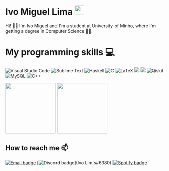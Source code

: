 # Ivo Miguel Lima <img src="https://raw.githubusercontent.com/MartinHeinz/MartinHeinz/master/wave.gif" width="30px">

Hi! 👋😊 I'm Ivo Miguel and I'm a student at University of Minho, where I'm getting a degree in Computer Science 👨‍💻.

# My programming skills 💻

![Visual Studio Code](https://img.shields.io/badge/Visual%20Studio%20Code-0078d7.svg?style=for-the-badge&logo=visual-studio-code&logoColor=white)
![Sublime Text](https://img.shields.io/badge/sublime_text-%23575757.svg?style=for-the-badge&logo=sublime-text&logoColor=important)
![Haskell](https://img.shields.io/badge/Haskell-5e5086?style=for-the-badge&logo=haskell&logoColor=white)
![C](https://img.shields.io/badge/c-%2300599C.svg?style=for-the-badge&logo=c&logoColor=white)
![LaTeX](https://img.shields.io/badge/latex-%23008080.svg?style=for-the-badge&logo=latex&logoColor=white)
![](https://img.shields.io/badge/Python-3776AB?style=for-the-badge&logo=python&logoColor=white)
![](https://img.shields.io/badge/Java-ED8B00?style=for-the-badge&logo=java&logoColor=white)
![Qiskit](https://img.shields.io/badge/Qiskit-%236929C4.svg?style=for-the-badge&logo=Qiskit&logoColor=white)
![MySQL](https://img.shields.io/badge/mysql-%2300f.svg?style=for-the-badge&logo=mysql&logoColor=white)
![C++](https://img.shields.io/badge/c++-%2300599C.svg?style=for-the-badge&logo=c%2B%2B&logoColor=white)


<img height="160" src="https://github-readme-stats.vercel.app/api?username=ivolims&count_private=true&theme=white&show_icons=true"> <img height="160" src="https://github-readme-stats.vercel.app/api/top-langs/?username=IvoLims&langs_count=5&theme=white&layout=compact">

## How to reach me 📫

[![Email badge](https://img.shields.io/badge/Microsoft_Outlook-0078D4?style=for-the-badge&logo=microsoft-outlook&logoColor=white)](mailto:ivomiguel58@hotmail.com)
[![Discord badge](https://img.shields.io/badge/Discord-7289DA?style=for-the-badge&logo=discord&logoColor=white)](Ivo Lim's#6380)
[![Spotify badge](https://img.shields.io/badge/Spotify-1ED760?&style=for-the-badge&logo=spotify&logoColor=white)](https://open.spotify.com/user/6yqi6oa82cbdcfcmsbumfb73p)
